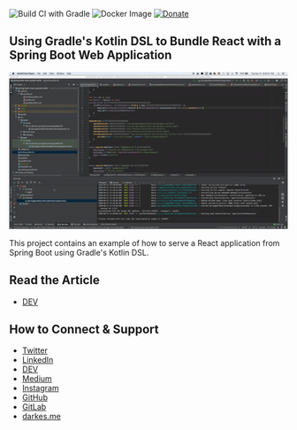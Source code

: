 ![Build CI with Gradle](https://github.com/iamdarkes/spring-boot-react-gradle-kotlin-dsl/workflows/Build%20CI%20with%20Gradle/badge.svg)
![Docker Image](https://github.com/iamdarkes/spring-boot-react-gradle-kotlin-dsl/workflows/Docker%20Image/badge.svg)
[![Donate](https://img.shields.io/badge/Donate-PayPal-green.svg)](https://www.paypal.me/iamdarkes)

## Using Gradle's Kotlin DSL to Bundle React with a Spring Boot Web Application

![demo](demo.gif)

This project contains an example of how to serve a React application 
from Spring Boot using Gradle's Kotlin DSL.

## Read the Article

  * [DEV]()


## How to Connect & Support

  * [Twitter](https://twitter.com/iamdarkes)
  * [LinkedIn](https://www.linkedin.com/in/darkes/)
  * [DEV](https://dev.to/darkes)
  * [Medium](https://medium.com/@darkes)
  * [Instagram](https://www.instagram.com/iamdarkes)
  * [GitHub](https://github.com/iamdarkes)
  * [GitLab](https://gitlab.com/darkes)
  * [darkes.me](https://darkes.me/)
